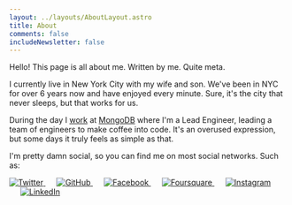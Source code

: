 ```yaml
---
layout: ../layouts/AboutLayout.astro
title: About
comments: false
includeNewsletter: false
---
```


Hello! This page is all about me. Written by me. Quite meta.

I currently live in New York City with my wife and son. We've been in NYC for over 6 years now and have enjoyed every minute. Sure, it's the city that never sleeps, but that works for us.

During the day I [work](http://www.linkedin.com/in/hswolff 'LinkedIn') at [MongoDB](http://mongodb.com/) where I'm a Lead Engineer, leading a team of engineers to make coffee into code. It's an overused expression, but some days it truly feels as simple as that.

I'm pretty damn social, so you can find me on most social networks. Such as:

<div class="external-networks">
<style>
    .external-networks a {
        box-shadow: none;
    }
    .external-networks a + a {
        margin-left: 20px;
    }
</style>
    <a href="https://twitter.com/hswolff" title="Twitter">
        <img src="/images/external-networks/twitter.png" alt="Twitter" />
    </a>
    <a href="https://github.com/hswolff" title="GitHub">
        <img src="/images/external-networks/github.png" alt="GitHub" />
    </a>
    <a href="https://www.facebook.com/harrywolff" title="Facebook">
        <img src="/images/external-networks/facebook.png" alt="Facebook" />
    </a>
    <a href="https://foursquare.com/hswolff" title="Foursquare">
        <img
        src="/images/external-networks/foursquare.png"
        alt="Foursquare"
        />
    </a>
    <a href="http://instagram.com/hswolff" title="Instagram">
        <img src="/images/external-networks/instagram.png" alt="Instagram" />
    </a>
    <a href="http://www.linkedin.com/in/hswolff" title="LinkedIn">
        <img src="/images/external-networks/linkedin.png" alt="LinkedIn" />
    </a>
</div>
